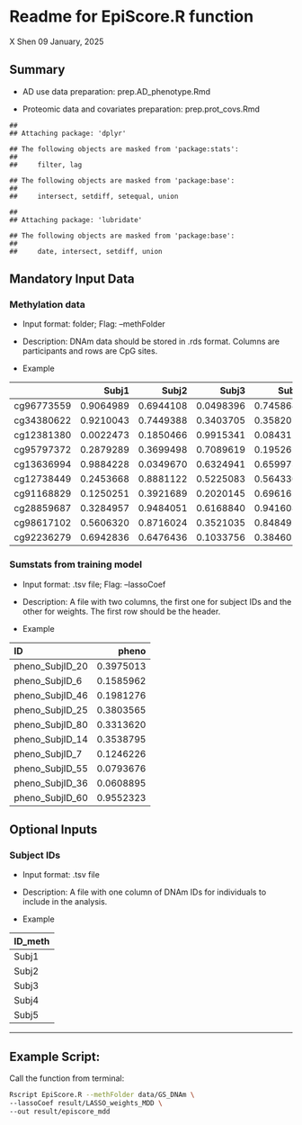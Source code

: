 Readme for EpiScore.R function
================
X Shen
09 January, 2025

## Summary

  - AD use data preparation: prep.AD\_phenotype.Rmd

  - Proteomic data and covariates preparation: prep.prot\_covs.Rmd

<!-- end list -->

    ## 
    ## Attaching package: 'dplyr'

    ## The following objects are masked from 'package:stats':
    ## 
    ##     filter, lag

    ## The following objects are masked from 'package:base':
    ## 
    ##     intersect, setdiff, setequal, union

    ## 
    ## Attaching package: 'lubridate'

    ## The following objects are masked from 'package:base':
    ## 
    ##     date, intersect, setdiff, union

## Mandatory Input Data

### Methylation data

  - Input format: folder; Flag: –methFolder

  - Description: DNAm data should be stored in .rds format. Columns are
    participants and rows are CpG
sites.

  - Example

|            |     Subj1 |     Subj2 |     Subj3 |     Subj4 |     Subj5 |
| :--------- | --------: | --------: | --------: | --------: | --------: |
| cg96773559 | 0.9064989 | 0.6944108 | 0.0498396 | 0.7458648 | 0.5400916 |
| cg34380622 | 0.9210043 | 0.7449388 | 0.3403705 | 0.3582078 | 0.3088762 |
| cg12381380 | 0.0022473 | 0.1850466 | 0.9915341 | 0.0843124 | 0.6757350 |
| cg95797372 | 0.2879289 | 0.3699498 | 0.7089619 | 0.1952614 | 0.8198242 |
| cg13636994 | 0.9884228 | 0.0349670 | 0.6324941 | 0.6599734 | 0.0932453 |
| cg12738449 | 0.2453668 | 0.8881122 | 0.5225083 | 0.5643300 | 0.8755685 |
| cg91168829 | 0.1250251 | 0.3921689 | 0.2020145 | 0.6961655 | 0.9035700 |
| cg28859687 | 0.3284957 | 0.9484051 | 0.6168840 | 0.9416085 | 0.3032013 |
| cg98617102 | 0.5606320 | 0.8716024 | 0.3521035 | 0.8484928 | 0.5393025 |
| cg92236279 | 0.6942836 | 0.6476436 | 0.1033756 | 0.3846023 | 0.6893379 |

### Sumstats from training model

  - Input format: .tsv file; Flag: –lassoCoef

  - Description: A file with two columns, the first one for subject IDs
    and the other for weights. The first row should be the header.

  - Example

| ID                |     pheno |
| :---------------- | --------: |
| pheno\_SubjID\_20 | 0.3975013 |
| pheno\_SubjID\_6  | 0.1585962 |
| pheno\_SubjID\_46 | 0.1981276 |
| pheno\_SubjID\_25 | 0.3803565 |
| pheno\_SubjID\_80 | 0.3313620 |
| pheno\_SubjID\_14 | 0.3538795 |
| pheno\_SubjID\_7  | 0.1246226 |
| pheno\_SubjID\_55 | 0.0793676 |
| pheno\_SubjID\_36 | 0.0608895 |
| pheno\_SubjID\_60 | 0.9552323 |

## Optional Inputs

### Subject IDs

  - Input format: .tsv file

  - Description: A file with one column of DNAm IDs for individuals to
    include in the analysis.

  - Example

| ID\_meth |
| :------- |
| Subj1    |
| Subj2    |
| Subj3    |
| Subj4    |
| Subj5    |

-----

## Example Script:

Call the function from terminal:

``` bash
Rscript EpiScore.R --methFolder data/GS_DNAm \
--lassoCoef result/LASSO_weights_MDD \
--out result/episcore_mdd
```
